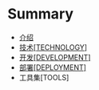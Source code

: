 # Summary

* [介绍](README.md)
* [技术[TECHNOLOGY]](teschenology/ji_672f5b_technology_].md)
* [开发[DEVELOPMENT]](devlopment/kai_53d15b_development_].md)
* [部署[DEPLOYMENT]](deployment/bu_7f725b_deployment_].md)
* 工具集[TOOLS]

